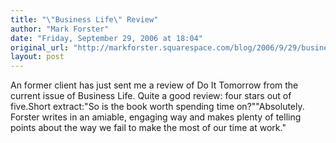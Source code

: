 ```yaml
---
title: "\"Business Life\" Review"
author: "Mark Forster"
date: "Friday, September 29, 2006 at 18:04"
original_url: "http://markforster.squarespace.com/blog/2006/9/29/business-life-review.html"
layout: post
---
```


An former client has just sent me a review of Do It Tomorrow from the current issue of Business Life. Quite a good review: four stars out of five.Short extract:"So is the book worth spending time on?""Absolutely. Forster writes in an amiable, engaging way and makes plenty of telling points about the way we fail to make the most of our time at work."
